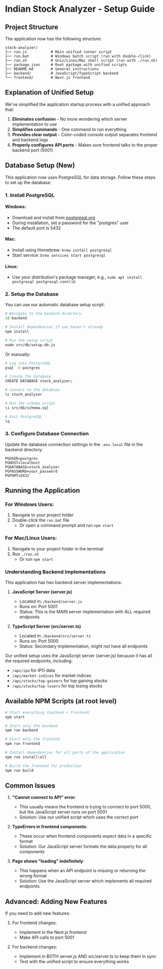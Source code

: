# Indian Stock Analyzer - Setup Guide

## Project Structure

The application now has the following structure:

```
stock-analyzer/
├── run.js           # Main unified runner script
├── run.bat          # Windows batch script (run with double-click)
├── run.sh           # Unix/Linux/Mac shell script (run with ./run.sh)
├── package.json     # Root package with unified scripts
├── README.md        # General instructions
├── backend/         # JavaScript/TypeScript backend
└── frontend/        # Next.js frontend
```

## Explanation of Unified Setup

We've simplified the application startup process with a unified approach that:

1. **Eliminates confusion** - No more wondering which server implementation to use
2. **Simplifies commands** - One command to run everything
3. **Provides clear output** - Color-coded console output separates frontend and backend logs
4. **Properly configures API ports** - Makes sure frontend talks to the proper backend port (5001)

## Database Setup (New)

This application now uses PostgreSQL for data storage. Follow these steps to set up the database:

### 1. Install PostgreSQL

#### Windows:
- Download and install from [postgresql.org](https://www.postgresql.org/download/windows/)
- During installation, set a password for the "postgres" user
- The default port is 5432

#### Mac:
- Install using Homebrew: `brew install postgresql`
- Start service: `brew services start postgresql`

#### Linux:
- Use your distribution's package manager, e.g., `sudo apt install postgresql postgresql-contrib`

### 2. Setup the Database

You can use our automatic database setup script:

```bash
# Navigate to the backend directory
cd backend

# Install dependencies if you haven't already
npm install

# Run the setup script
node src/db/setup-db.js
```

Or manually:

```bash
# Log into PostgreSQL
psql -U postgres

# Create the database
CREATE DATABASE stock_analyzer;

# Connect to the database
\c stock_analyzer

# Run the schema script
\i src/db/schema.sql

# Exit PostgreSQL
\q
```

### 3. Configure Database Connection

Update the database connection settings in the `.env.local` file in the backend directory:

```
PGUSER=postgres
PGHOST=localhost
PGDATABASE=stock_analyzer
PGPASSWORD=your_password
PGPORT=5432
```

## Running the Application

### For Windows Users:

1. Navigate to your project folder
2. Double-click the `run.bat` file
   - Or open a command prompt and run `npm start`

### For Mac/Linux Users:

1. Navigate to your project folder in the terminal
2. Run `./run.sh`
   - Or run `npm start`

### Understanding Backend Implementations

This application has two backend server implementations:

1. **JavaScript Server (server.js)**
   - Located in: `/backend/server.js`
   - Runs on: Port 5001
   - Status: This is the MAIN server implementation with ALL required endpoints

2. **TypeScript Server (src/server.ts)**
   - Located in: `/backend/src/server.ts`
   - Runs on: Port 5000
   - Status: Secondary implementation, might not have all endpoints

Our unified setup uses the JavaScript server (server.js) because it has all the required endpoints, including:
- `/api/ipo` for IPO data
- `/api/market-indices` for market indices
- `/api/stocks/top-gainers` for top gaining stocks
- `/api/stocks/top-losers` for top losing stocks

## Available NPM Scripts (at root level)

```bash
# Start everything (backend + frontend)
npm start

# Start only the backend
npm run backend

# Start only the frontend
npm run frontend

# Install dependencies for all parts of the application
npm run install:all

# Build the frontend for production
npm run build
```

## Common Issues

1. **"Cannot connect to API" error**:
   - This usually means the frontend is trying to connect to port 5000, but the JavaScript server runs on port 5001
   - Solution: Use our unified script which uses the correct port

2. **TypeErrors in frontend components**:
   - These occur when frontend components expect data in a specific format
   - Solution: Our JavaScript server formats the data properly for all components

3. **Page shows "loading" indefinitely**:
   - This happens when an API endpoint is missing or returning the wrong format
   - Solution: Use the JavaScript server which implements all required endpoints

## Advanced: Adding New Features

If you need to add new features:

1. For frontend changes:
   - Implement in the Next.js frontend
   - Make API calls to port 5001

2. For backend changes:
   - Implement in BOTH server.js AND src/server.ts to keep them in sync
   - Test with the unified script to ensure everything works 